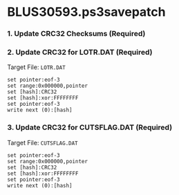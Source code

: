 # BLUS30593.ps3savepatch

### 1.  Update CRC32 Checksums (Required)
### 2. Update CRC32 for LOTR.DAT (Required)

Target File: `LOTR.DAT`

```
set pointer:eof-3
set range:0x000000,pointer
set [hash]:CRC32
set [hash]:xor:FFFFFFFF
set pointer:eof-3
write next (0):[hash]
```

### 3. Update CRC32 for CUTSFLAG.DAT (Required)

Target File: `CUTSFLAG.DAT`

```
set pointer:eof-3
set range:0x000000,pointer
set [hash]:CRC32
set [hash]:xor:FFFFFFFF
set pointer:eof-3
write next (0):[hash]
```

